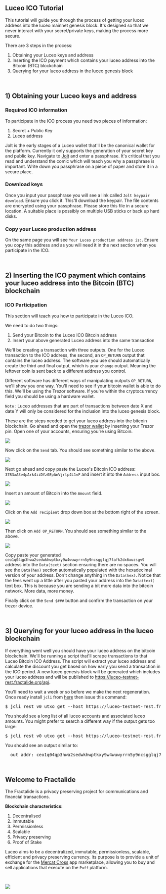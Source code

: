 <div class="container">
    <div class="row">
        <div class="col-md-offset-2 col-md-8 col-sm-offset-2 col-sm-8 col-xs-offset-1 col-xs-10">
            <div class="panel panel-default">
                <div class="panel-body text-center">
                    <h2 class="sub_heading_blue">Luceo ICO Tutorial</h2>
                </div>
                <div class="panel-body">
                    <div class="row">
                        <div class="col-md-offset-1 col-md-10 col-xs-12 light_blue_box">
                            <p>
                                This tutorial will guide you through the process of getting your luceo address into the luceo mainnet genesis block. It's designed so that we never interact with your secret/private keys, making the process more secure.
                            </p>
                            <p>
                              There are 3 steps in the process:
                            </p>
                            <ol>
                              <li>Obtaining your Luceo keys and address</li>
                              <li>Inserting the ICO payment which contains your luceo address into the Bitcoin (BTC) blockchain</li>
                              <li>Querying for your luceo address in the luceo genesis block</li>
                            </ol>
                        </div>
                    </div>
                    <br>
                </div>
            </div>
        </div>
    </div>
    <div class="row">
        <div class="col-md-offset-2 col-md-8 col-sm-offset-2 col-sm-8 col-xs-offset-1 col-xs-10">
            <div class="panel panel-default">
                <div class="panel-body text-center">
                    <h2 class="sub_heading_blue">1) Obtaining your Luceo keys and address</h2>
                </div>
                <div class="panel-body">
                    <div class="row">
                        <div class="col-md-offset-1 col-md-10 col-xs-12 light_blue_box">
                            <h3>Required ICO information</h3>
                            <p>
                                To participate in the ICO process you need two pieces of information:
                                <ol>
                                  <li>Secret + Public Key</li>
                                  <li>Luceo address</li>
                                </ol>
                            </p>
                            <p>
                                Jolt is the early stages of a Luceo wallet that'll be the canonical wallet for the platform. Currently it only supports the generation of your secret key and public key.
                                Navigate to <a href="https://puff.fractalide.org/jolt">Jolt</a> and enter a passphrase. It's critical that you read and understand the comic which will teach you why a passphrase is important. Write down you passphrase on a piece of paper and store it in a secure place.
                            </p>
                            <h3>Download keys</h3>
                            <p>
                                Once you input your passphrase you will see a link called <code>Jolt keypair download</code>. Ensure you click it. This'll download the keypair. The file contents are encrypted using your passphrase. Please store this file in a secure location. A suitable place is possibly on multiple USB sticks or back up hard disks.
                            </p>
                            <h3>Copy your Luceo production address</h3>
                            <p>
                                On the same page you will see <code>Your Luceo production address is:</code>. Ensure you copy this address and as you will need it in the next section when you participate in the ICO.
                            </p>
                        </div>
                    </div>
                    <br>
                </div>
            </div>
        </div>
    </div>
    <div class="row">
        <div class="col-md-offset-2 col-md-8 col-sm-offset-2 col-sm-8 col-xs-offset-1 col-xs-10">
            <div class="panel panel-default">
                <div class="panel-body text-center">
                    <h2 class="sub_heading_blue">2) Inserting the ICO payment which contains your luceo address into the Bitcoin (BTC) blockchain</h2>
                </div>
                <div class="panel-body">
                    <div class="row">
                        <div class="col-md-offset-1 col-md-10 col-xs-12 light_blue_box">
                            <h3>ICO Participation</h3>
                            <p>
                                This section will teach you how to participate in the Luceo ICO.
                            </p>
                            <p>
                                We need to do two things:
                                <ol>
                                  <li>Send your Bitcoin to the Luceo ICO Bitcoin address</li>
                                  <li>Insert your above generated Luceo address into the same transaction</li>
                                </ol>
                            </p>
                            <p>
                                We'll be creating a transaction with three outputs. One for the Luceo transaction to the ICO address, the second, an <code>OP_RETURN</code> output that contains the luceo address. The software you use should automatically create the third and final output, which is your <code>change</code> output. Meaning the leftover coin is sent back to a different address you control.
                            </p>
                            <p>
                                Different software has different ways of manipulating outputs <code>OP_RETURN</code>, we'll show you one way. You'll need to see if your bitcoin wallet is able to do this. We'll be using the Trezor software. If you're within the cryptocurrency field you should be using a hardware wallet.
                            </p>
                            <p>
                                <code>Note:</code> Luceo addresses that are part of transactions between date X and date Y will only be considered for the inclusion into the luceo genesis block.
                            </p>
                            <p>
                                These are the steps needed to get your luceo address into the bitcoin blockchain. Go ahead and open the <a href="https://wallet.trezor.io">trezor wallet</a> by inserting your Trezor pin. Open one of your accounts, ensuring you're using Bitcoin.
                            </p>
                            <div class="trezor_steps">
                                <img class="trezor" src="/img/ico-tutorial/step1.png" />
                            </div>
                            <p>
                                Now click on the <code>Send</code> tab. You should see something similar to the above.
                            </p>
                            <div class="trezor_steps">
                                <img class="trezor" src="/img/ico-tutorial/step2.png" />
                            </div>
                            <p>
                                Next go ahead and copy paste the Luceo's Bitcoin ICO address: <code>37B3xA3e4pArk4iiDYzGEpAnVjrtp4L1vF</code> and insert it into the <code>Address</code> input box.
                            </p>
                            <div class="trezor_steps">
                                <img class="trezor" src="/img/ico-tutorial/step3.png" />
                            </div>
                            <p>
                                Insert an amount of Bitcoin into the <code>Amount</code> field.
                            </p>
                            <div class="trezor_steps">
                                <img class="trezor" src="/img/ico-tutorial/step4.png" />
                            </div>
                            <p>
                                Click on the <code>Add recipient</code> drop down box at the bottom right of the screen.
                            </p>
                            <div class="trezor_steps">
                                <img class="trezor" src="/img/ico-tutorial/step5.png" />
                            </div>
                            <p>
                                Then click on <code>Add OP_RETURN</code>. You should see something similar to the above.
                            </p>
                            <div class="trezor_steps">
                                <img class="trezor" src="/img/ico-tutorial/step6.png" />
                            </div>
                            <p>
                                Copy paste your generated <code>ceo1q04qp3hwa2sedwkhwptkxy9w4wuwyrrn5y9ncsgglqj7fafk2dx6xuzsgv9</code> address into the <code>Data(text)</code> section ensuring there are no spaces. You will see the <code>Data(hex)</code> section automatically populated with the hexadecimal version of your address. Don't change anything in the <code>Data(hex)</code>. Notice that the fees went up a little after you pasted your address into the <code>Data(text)</code> text box. This is because you are sending a bit more data into the bitcoin network. More data, more money.
                            </p>
                            <p>
                                Finally click on the <code>Send $###</code> button and confirm the transaction on your trezor device.
                            </p>
                        </div>
                    </div>
                    <br>
                </div>
            </div>
        </div>
    </div>
    <div class="row">
        <div class="col-md-offset-2 col-md-8 col-sm-offset-2 col-sm-8 col-xs-offset-1 col-xs-10">
            <div class="panel panel-default">
                <div class="panel-body text-center">
                    <h2 class="sub_heading_blue">3) Querying for your luceo address in the luceo blockchain</h2>
                </div>
                <div class="panel-body">
                    <div class="row">
                        <div class="col-md-offset-1 col-md-10 col-xs-12 light_blue_box">
                            <p>
                                If everything went well you should have your luceo address on the bitcoin blockchain. We'll be running a script that'll scrape transactions to that Luceo Bitcoin ICO Address. The script will extract your luceo address and calculate the discount you get based on how early you send a transaction in the ICO period. A new luceo genesis block will be generated which includes your luceo address and will be published to <a href="https://luceo-testnet-rest.fractalide.org/api">https://luceo-testnet-rest.fractalide.org/api</a>.
                            </p>
                            <p>
                                You'll need to wait a week or so before we make the next regeneration. Once ready install <code>jcli</code> from <a href="https://github.com/fractalide/jormungandr">here</a> then issue this command:
                                <pre>$ jcli rest v0 utxo get --host https://luceo-testnet-rest.fractalide.org/api/</pre>
                                You should see a long list of all luceo accounts and associated luceo amounts. You might prefer to search a different way if the output gets too large:
                                <pre>$ jcli rest v0 utxo get --host https://luceo-testnet-rest.fractalide.org/api/ | grep ceo1q04qp3hwa2sedwkhwptkxy9w4wuwyrrn5y9ncsgglqj7fafk2dx6xuzsgv9</pre> You should see an output similar to: <pre>  out_addr: ceo1q04qp3hwa2sedwkhwptkxy9w4wuwyrrn5y9ncsgglqj7fafk2dx6xuzsgv9</pre>
                            </p>
                        </div>
                    </div>
                    <br>
                </div>
            </div>
        </div>
    </div>
    <div class="row">
        <div class="col-md-offset-2 col-md-8 col-sm-offset-2 col-sm-8 col-xs-offset-1 col-xs-10">
            <div class="panel panel-default">
                <div class="panel-body text-center">
                    <h2 class="sub_heading_blue">Welcome to Fractalide</h2>
                </div>
                <div class="panel-body">
                    <div class="row">
                        <div class="col-md-offset-1 col-md-10 col-xs-12 light_blue_box">
                            <p>
                                The Fractalide is a privacy preserving project for communications and financial transactions.
                            </p>
                            <p><b>Blockchain characteristics:</b></p>
                            <ol>
                                <li>Decentralised</li>
                                <li>Immutable</li>
                                <li>Permissionless</li>
                                <li>Scalable</li>
                                <li>Privacy preserving</li>
                                <li>Proof of Stake</li>
                            </ol>
                            <p>
                                Luceo aims to be a decentralized, immutable, permissionless, scalable, efficient and privacy preserving currency. Its purpose is to provide a unit of exchange for the <a href="/mercat">Mercat Cross</a> app marketplace, allowing you to buy and sell applications that execute on the <code>Puff</code> platform.
                            </p>
                        </div>
                    </div>
                    <br>
                    <div class="text-center">
                      <p><img class="sword" src="/img/comic/sword-min.png"/></p>
                    </div>
                </div>
            </div>
        </div>
    </div>
</div>

<script src="/js/ico.js"></script>
